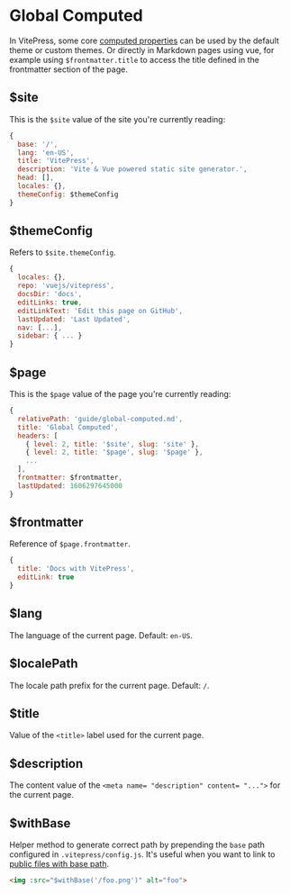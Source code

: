 # Global Computed

In VitePress, some core [computed properties](https://v3.vuejs.org/guide/computed.html#computed-properties) can be used by the default theme or custom themes. Or directly in Markdown pages using vue, for example using `$frontmatter.title` to access the title defined in the frontmatter section of the page.

## $site

This is the `$site` value of the site you're currently reading:

```js
{
  base: '/',
  lang: 'en-US',
  title: 'VitePress',
  description: 'Vite & Vue powered static site generator.',
  head: [],
  locales: {},
  themeConfig: $themeConfig
}
```

## $themeConfig

Refers to `$site.themeConfig`.

```js
{
  locales: {},
  repo: 'vuejs/vitepress',
  docsDir: 'docs',
  editLinks: true,
  editLinkText: 'Edit this page on GitHub',
  lastUpdated: 'Last Updated',
  nav: [...],
  sidebar: { ... }
}
```

## $page

This is the `$page` value of the page you're currently reading:

```js
{
  relativePath: 'guide/global-computed.md',
  title: 'Global Computed',
  headers: [
    { level: 2, title: '$site', slug: 'site' },
    { level: 2, title: '$page', slug: '$page' },
    ...
  ],
  frontmatter: $frontmatter,
  lastUpdated: 1606297645000
}
```

## $frontmatter

Reference of `$page.frontmatter`.

```js
{
  title: 'Docs with VitePress',
  editLink: true
}
```

## $lang

The language of the current page. Default: `en-US`.

## $localePath

The locale path prefix for the current page. Default: `/`.

## $title

Value of the `<title>` label used for the current page.

## $description

The content value of the `<meta name= "description" content= "...">` for the current page.

## $withBase

Helper method to generate correct path by prepending the `base` path configured in `.vitepress/config.js`. It's useful when you want to link to [public files with base path](./assets#public-files).

```html
<img :src="$withBase('/foo.png')" alt="foo">
```

